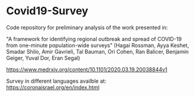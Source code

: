 # Covid19-Survey
Code repository for preliminary analysis of the work presented in:

"A framework for identifying regional outbreak and spread of COVID-19 from one-minute population-wide surveys"
(Hagai Rossman, Ayya Keshet, Smadar Shilo, Amir Gavrieli, Tal Bauman, Ori Cohen, Ran Balicer, Benjamin Geiger, Yuval Dor, Eran Segal)

https://www.medrxiv.org/content/10.1101/2020.03.19.20038844v1

Survey in different languages availble at:
https://coronaisrael.org/en/index.html
